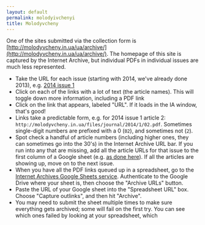 ```yaml
---
layout: default
permalink: molodyivchenyi
title: Molodyvcheny
---
```


One of the sites submitted via the collection form is [http://molodyvcheny.in.ua/ua/archive/](http://molodyvcheny.in.ua/ua/archive/). The homepage of this site is captured by the Internet Archive, but individual PDFs in individual issues are much less represented.

- Take the URL for each issue (starting with 2014, we've already done 2013), e.g. [2014 issue 1](https://web.archive.org/web/20200204010048/http://molodyvcheny.in.ua/ua/archive/3/)
- Click on each of the links with a lot of text (the article names). This will toggle down more information, including a PDF link
- Click on the link that appears, labeled "URL". If it loads in the IA window, that's good!
- Links take a predictable form, e.g. for 2014 issue 1 article 2: `http://molodyvcheny.in.ua/files/journal/2014/1/02.pdf`. Sometimes single-digit numbers are prefixed with a 0 (`02`), and sometimes not (`2`).
- Spot check a handful of article numbers (including higher ones, they can sometimes go into the 30's) in the Internet Archive URL bar. If you run into any that are missing, add all the article URLs for that issue to the first column of a Google sheet (e.g. [as done here](https://docs.google.com/spreadsheets/d/1AF0dwTNn3usgzGBOvWEghceMBHi6vPiQRi3zVJSEtnc/edit#gid=1646096099)). If all the articles are showing up, move on to the next issue.
- When you have all the PDF links queued up in a spreadsheet, go to the [Internet Archives Google Sheets service](https://archive.org/services/wayback-gsheets/options?code=4/0AX4XfWgeXS6dRN3DFK-u0SSlIPpyzkeUzu8qHee3jW5-cu4erRHDZNEd8uyq5sAl6OadBw&scope=https://www.googleapis.com/auth/spreadsheets). Authenticate to the Google Drive where your sheet is, then choose the "Archive URLs" button. 
- Paste the URL of your Google sheet into the "Spreadsheet URL" box. Choose "Capture outlinks", and then hit "Archive".
- You may need to submit the sheet multiple times to make sure everything gets archived; some will fail on the first try. You can see which ones failed by looking at your spreadsheet, which 
